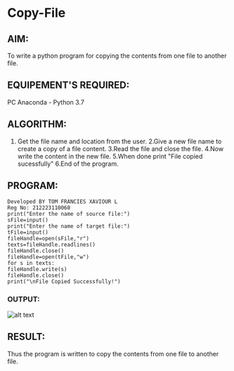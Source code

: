 # Copy-File
## AIM:
To write a python program for copying the contents from one file to another file.
## EQUIPEMENT'S REQUIRED: 
PC
Anaconda - Python 3.7
## ALGORITHM: 
1. Get the file name and location from the user.
2.Give a new file name to create a copy of a file content.
3.Read the file and close the file.
4.Now write the content in the new file.
5.When done print "File copied sucessfully"
6.End of the program.
## PROGRAM:
```
Developed BY TOM FRANCIES XAVIOUR L
Reg No: 212223110060
print("Enter the name of source file:")
sFile=input()
print("Enter the name of target file:")
tFile=input()
fileHandle=open(sFile,"r")
texts=fileHandle.readlines()
fileHandle.close()
fileHandle=open(tFile,"w")
for s in texts:
fileHandle.write(s)
fileHandle.close()
print("\nFile Copied Successfully!")
```

### OUTPUT:
![alt text](image.png)


## RESULT:
Thus the program is written to copy the contents from one file to another file.
